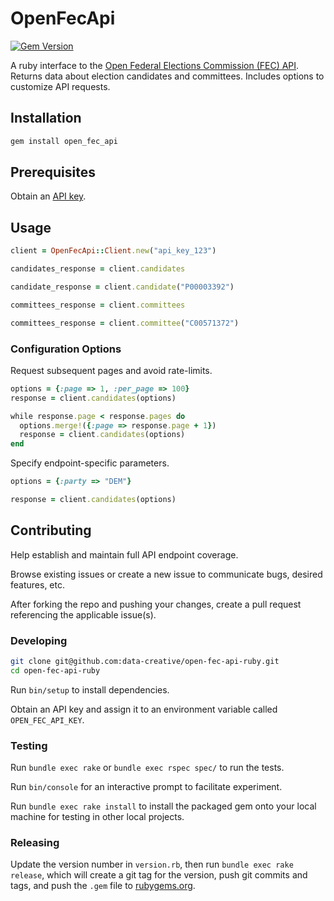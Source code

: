 # OpenFecApi

[![Gem Version](https://badge.fury.io/rb/open_fec_api.svg)](http://badge.fury.io/rb/open_fec_api)

A ruby interface to the [Open Federal Elections Commission (FEC) API](https://api.open.fec.gov/). Returns data about election candidates and committees. Includes options to customize API requests.

## Installation

```` sh
gem install open_fec_api
````

## Prerequisites

Obtain an [API key](https://api.data.gov/signup/).

## Usage

```` rb
client = OpenFecApi::Client.new("api_key_123")

candidates_response = client.candidates

candidate_response = client.candidate("P00003392")

committees_response = client.committees

committees_response = client.committee("C00571372")

````
### Configuration Options

Request subsequent pages and avoid rate-limits.

```` rb
options = {:page => 1, :per_page => 100}
response = client.candidates(options)

while response.page < response.pages do
  options.merge!({:page => response.page + 1})
  response = client.candidates(options)
end
````

Specify endpoint-specific parameters.

```` rb
options = {:party => "DEM"}

response = client.candidates(options)
````

## Contributing

Help establish and maintain full API endpoint coverage.

Browse existing issues or create a new issue to communicate bugs, desired features, etc.

After forking the repo and pushing your changes, create a pull request referencing the applicable issue(s).

### Developing

```` sh
git clone git@github.com:data-creative/open-fec-api-ruby.git
cd open-fec-api-ruby
````

Run `bin/setup` to install dependencies.

Obtain an API key and assign it to an environment variable called `OPEN_FEC_API_KEY`.

### Testing

Run `bundle exec rake` or `bundle exec rspec spec/` to run the tests.

Run `bin/console` for an interactive prompt to facilitate experiment.

Run `bundle exec rake install` to install the packaged gem onto your local machine for testing in other local projects.

### Releasing

Update the version number in `version.rb`, then run `bundle exec rake release`, which will create a git tag for the version, push git commits and tags, and push the `.gem` file to [rubygems.org](https://rubygems.org).
